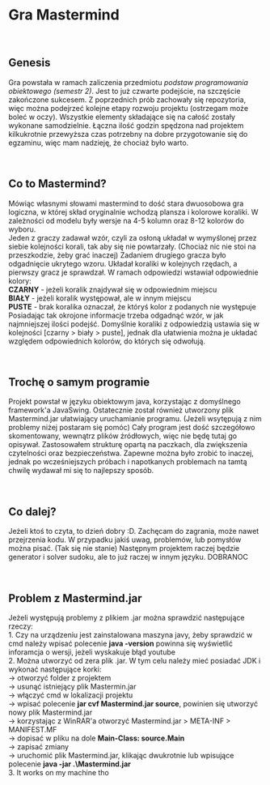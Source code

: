 <h1>Gra Mastermind</h1>
<br>

<h2>Genesis</h2>
<p>Gra powstała w ramach zaliczenia przedmiotu <i>podstaw programowania obiektowego (semestr 2)</i>. Jest to już czwarte podejście, na szczęście zakończone sukcesem. Z poprzednich prób zachowały się repozytoria, więc można podejrzeć kolejne etapy rozwoju projektu (ostrzegam może boleć w oczy). Wszystkie elementy składające się na całość zostały wykonane samodzielnie. Łączna ilość godzin spędzona nad projektem kilkukrotnie przewyższa czas potrzebny na dobre przygotowanie się do egzaminu, więc mam nadzieję, że chociaż było warto.</p>
<br>

<h2>
<h2>Co to Mastermind?</h2>
<p>Mówiąc własnymi słowami mastermind to dość stara dwuosobowa gra logiczna, w której skład oryginalnie wchodzą plansza i kolorowe koraliki. W zależności od modelu były wersje na 4-5 kolumn oraz 8-12 kolorów do wyboru.<br>
Jeden z graczy zadawał wzór, czyli za osłoną układał w wymyślonej przez siebie kolejności korali, tak aby się nie powtarzały. (Chociaż nic nie stoi na przeszkodzie, żeby grać inaczej) Zadaniem drugiego gracza było odgadnięcie ukrytego wzoru. Układał koraliki w kolejnych rzędach, a pierwszy gracz je sprawdzał. W ramach odpowiedzi wstawiał odpowiednie kolory:<br>
<b>CZARNY</b> - jeżeli koralik znajdywał się w odpowiednim miejscu<br>
<b>BIAŁY</b> - jeżeli koralik występował, ale w innym miejscu<br>
<b>PUSTE</b> - brak koralika oznaczał, że któryś kolor z podanych nie występuje<br>
Posiadając tak okrojone informacje trzeba odgadnąć wzór, w jak najmniejszej ilości podejść. Domyślnie koraliki z odpowiedzią ustawia się w kolejności [czarny > biały > puste], jednak dla ułatwienia można je układać względem odpowiednich kolorów, do których się odwołują.</p>
<br>

<h2>Trochę o samym programie</h2>
<p>Projekt powstał w języku obiektowym java, korzystając z domyślnego framework'a JavaSwing. Ostatecznie został również utworzony plik Mastermind.jar ułatwiający uruchamianie programu. (Jeżeli wsytępują z nim problemy niżej postaram się pomóc) Cały program jest dość szczegółowo skomentowany, wewnątrz plików źródłowych, więc nie będę tutaj go opisywał. Zastosowałem strukturę opartą na paczkach, dla zwiększenia czytelności oraz bezpieczeństwa. Zapewne można było zrobić to inaczej, jednak po wcześniejszych próbach i napotkanych problemach na tamtą chwilę wydawał mi się to najlepszy sposób.</p>
<br>

<h2>Co dalej?</h2>
<p>Jeżeli ktoś to czyta, to dzień dobry :D. Zachęcam do zagrania, może nawet przejrzenia kodu. W przypadku jakiś uwag, problemów, lub pomysłów można pisać. (Tak się nie stanie) Następnym projektem raczej będzie generator i solver sudoku, ale to już raczej w innym języku. DOBRANOC</p>
<br>

<h2>Problem z Mastermind.jar</h2>
<p>Jeżeli występują problemy z plikiem .jar można sprawdzić następujące rzeczy:<br>
1. Czy na urządzeniu jest zainstalowana maszyna javy, żeby sprawdzić w cmd należy wpisać polecenie <b>java -version</b> powinna się wyświetlić inforamcja o wersji, jeżeli wyskakuje błąd youtube<br>
2. Można utworzyć od zera plik .jar. W tym celu należy mieć posiadać JDK i wykonać następujące korki:<br>
-> otworzyć folder z projektem<br>
-> usunąć istniejący plik Mastermin.jar<br>
-> włączyć cmd w lokalizacji projektu<br>
-> wpisać polecenie <b>jar cvf Mastermind.jar source</b>, powinien się utworzyć nowy plik Mastermind.jar<br>
-> korzystając z WinRAR'a otworzyć Mastermind.jar > META-INF > MANIFEST.MF<br>
-> dopisać w pliku na dole <b>Main-Class: source.Main</b><br>
-> zapisać zmiany<br>
-> uruchomić plik Mastermind.jar, klikając dwukrotnie lub wpisujące polecenie <b>java -jar .\Mastermind.jar</b><br>
3. It works on my machine tho<br></p>
